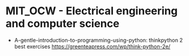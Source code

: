 # MIT_OCW - Electrical engineering and computer science
- A-gentle-introduction-to-programming-using-python: thinkpython 2 best exercises
https://greenteapress.com/wp/think-python-2e/
